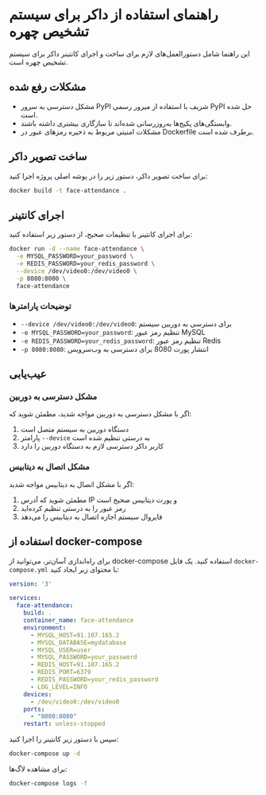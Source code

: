 # راهنمای استفاده از داکر برای سیستم تشخیص چهره

این راهنما شامل دستورالعمل‌های لازم برای ساخت و اجرای کانتینر داکر برای سیستم تشخیص چهره است.

## مشکلات رفع شده

- مشکل دسترسی به سرور PyPI شریف با استفاده از میرور رسمی PyPI حل شده است.
- وابستگی‌های پکیج‌ها به‌روزرسانی شده‌اند تا سازگاری بیشتری داشته باشند.
- مشکلات امنیتی مربوط به ذخیره رمزهای عبور در Dockerfile برطرف شده است.

## ساخت تصویر داکر

برای ساخت تصویر داکر، دستور زیر را در پوشه اصلی پروژه اجرا کنید:

```bash
docker build -t face-attendance .
```

## اجرای کانتینر

برای اجرای کانتینر با تنظیمات صحیح، از دستور زیر استفاده کنید:

```bash
docker run -d --name face-attendance \
  -e MYSQL_PASSWORD=your_password \
  -e REDIS_PASSWORD=your_redis_password \
  --device /dev/video0:/dev/video0 \
  -p 8080:8080 \
  face-attendance
```

### توضیحات پارامترها

- `--device /dev/video0:/dev/video0`: برای دسترسی به دوربین سیستم
- `-e MYSQL_PASSWORD=your_password`: تنظیم رمز عبور MySQL
- `-e REDIS_PASSWORD=your_redis_password`: تنظیم رمز عبور Redis
- `-p 8080:8080`: انتشار پورت 8080 برای دسترسی به وب‌سرویس

## عیب‌یابی

### مشکل دسترسی به دوربین

اگر با مشکل دسترسی به دوربین مواجه شدید، مطمئن شوید که:

1. دستگاه دوربین به سیستم متصل است
2. پارامتر `--device` به درستی تنظیم شده است
3. کاربر داکر دسترسی لازم به دستگاه دوربین را دارد

### مشکل اتصال به دیتابیس

اگر با مشکل اتصال به دیتابیس مواجه شدید:

1. مطمئن شوید که آدرس IP و پورت دیتابیس صحیح است
2. رمز عبور را به درستی تنظیم کرده‌اید
3. فایروال سیستم اجازه اتصال به دیتابیس را می‌دهد

## استفاده از docker-compose

برای راه‌اندازی آسان‌تر، می‌توانید از docker-compose استفاده کنید. یک فایل `docker-compose.yml` با محتوای زیر ایجاد کنید:

```yaml
version: '3'

services:
  face-attendance:
    build: .
    container_name: face-attendance
    environment:
      - MYSQL_HOST=91.107.165.2
      - MYSQL_DATABASE=mydatabase
      - MYSQL_USER=user
      - MYSQL_PASSWORD=your_password
      - REDIS_HOST=91.107.165.2
      - REDIS_PORT=6379
      - REDIS_PASSWORD=your_redis_password
      - LOG_LEVEL=INFO
    devices:
      - /dev/video0:/dev/video0
    ports:
      - "8080:8080"
    restart: unless-stopped
```

سپس با دستور زیر کانتینر را اجرا کنید:

```bash
docker-compose up -d
```

برای مشاهده لاگ‌ها:

```bash
docker-compose logs -f
```
